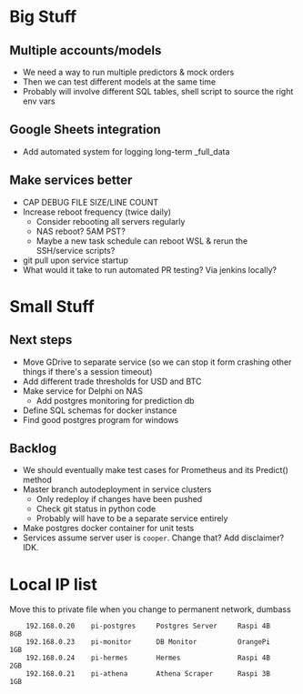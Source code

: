 # **Big Stuff** 

## Multiple accounts/models
- We need a way to run multiple predictors & mock orders
- Then we can test different models at the same time
- Probably will involve different SQL tables, shell script to source the right env vars

## Google Sheets integration
- Add automated system for logging long-term _full_data

## Make services better
- CAP DEBUG FILE SIZE/LINE COUNT
- Increase reboot frequency (twice daily)
  - Consider rebooting all servers regularly
  - NAS reboot? 5AM PST?
  - Maybe a new task schedule can reboot WSL & rerun the SSH/service scripts?
- git pull upon service startup
- What would it take to run automated PR testing? Via jenkins locally?

# **Small Stuff**

## Next steps
- Move GDrive to separate service (so we can stop it form crashing other things if there's a session timeout)
- Add different trade thresholds for USD and BTC 
- Make service for Delphi on NAS
  - Add postgres monitoring for prediction db
- Define SQL schemas for docker instance
- Find good postgres program for windows

## Backlog
- We should eventually make test cases for Prometheus and its Predict() method
- Master branch autodeployment in service clusters
  - Only redeploy if changes have been pushed
  - Check git status in python code
  - Probably will have to be a separate service entirely
- Make postgres docker container for unit tests
- Services assume server user is `cooper`. Change that? Add disclaimer? IDK.

# Local IP list
Move this to private file when you change to permanent network, dumbass

        192.168.0.20    pi-postgres     Postgres Server     Raspi 4B    8GB
        192.168.0.23    pi-monitor      DB Monitor          OrangePi    1GB
        192.168.0.24    pi-hermes       Hermes              Raspi 4B    2GB
        192.168.0.21    pi-athena       Athena Scraper      Raspi 3B    1GB